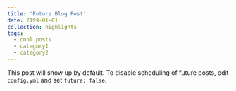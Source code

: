 ```yaml
---
title: 'Future Blog Post'
date: 2199-01-01
collection: highlights
tags:
  - cool posts
  - category1
  - category2
---
```


This post will show up by default. To disable scheduling of future posts, edit `config.yml` and set `future: false`. 
